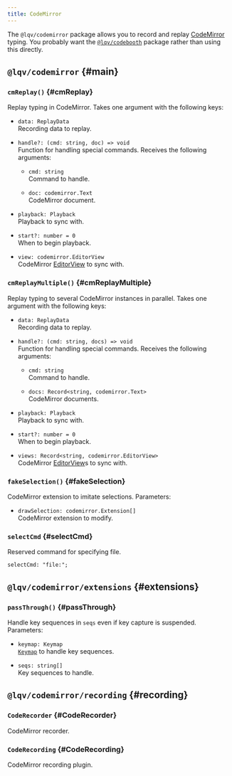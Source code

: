 ```yaml
---
title: CodeMirror
---
```


The `@lqv/codemirror` package allows you to record and replay [CodeMirror](https://codemirror.net/) typing. You probably want the [`@lqv/codebooth`](./codebooth.md) package rather than using this directly.

## `@lqv/codemirror` {#main}

### `cmReplay()` {#cmReplay}
Replay typing in CodeMirror. Takes one argument with the following keys:

* `data: ReplayData`  
  Recording data to replay.

* `handle?: (cmd: string, doc) => void`  
  Function for handling special commands. Receives the following arguments:
  * `cmd: string`  
  Command to handle.

  * `doc: codemirror.Text`  
  CodeMirror document.

* `playback: Playback`  
  Playback to sync with.

* `start?: number = 0`  
  When to begin playback.

* `view: codemirror.EditorView`  
  CodeMirror [EditorView](https://codemirror.net/6/docs/ref/#view.EditorView) to sync with.

### `cmReplayMultiple()` {#cmReplayMultiple}
Replay typing to several CodeMirror instances in parallel. Takes one argument with the following keys:

* `data: ReplayData`  
  Recording data to replay.

* `handle?: (cmd: string, docs) => void`  
  Function for handling special commands. Receives the following arguments:
  * `cmd: string`  
  Command to handle.

  * `docs: Record<string, codemirror.Text>`  
  CodeMirror documents.

* `playback: Playback`  
  Playback to sync with.

* `start?: number = 0`  
  When to begin playback.

* `views: Record<string, codemirror.EditorView>`  
  CodeMirror [EditorView](https://codemirror.net/6/docs/ref/#view.EditorView)s to sync with.

### `fakeSelection()` {#fakeSelection}
CodeMirror extension to imitate selections. Parameters:

* `drawSelection: codemirror.Extension[]`  
  CodeMirror extension to modify.

### `selectCmd` {#selectCmd}
Reserved command for specifying file.

```tsx
selectCmd: "file:";
```

## `@lqv/codemirror/extensions` {#extensions}

### `passThrough()` {#passThrough}
Handle key sequences in `seqs` even if key capture is suspended. Parameters:

* `keymap: Keymap`  
  [`Keymap`](../reference/Keymap.md) to handle key sequences.

* `seqs: string[]`  
  Key sequences to handle.

## `@lqv/codemirror/recording` {#recording}

### `CodeRecorder` {#CodeRecorder}
CodeMirror recorder.

### `CodeRecording` {#CodeRecording}
CodeMirror recording plugin.
